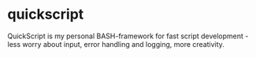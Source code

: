 quickscript
===========

QuickScript is my personal BASH-framework for fast script development - less worry about input, error handling and logging, more creativity.
